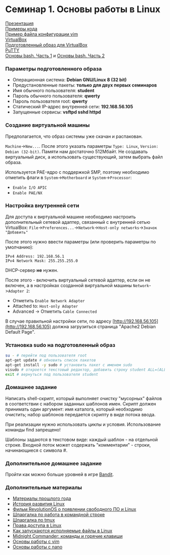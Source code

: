 # Семинар 1. Основы работы в Linux

[Презентация](https://dbeliakov.github.io/hse-os-2018/seminars/01/slides/)  
[Примеры кода](code)  
[Пример файла конфигурации vim](.vimrc)  
[VirtualBox](https://www.virtualbox.org/)  
[Подготовленный образ для VirtualBox](https://goo.gl/G10hmh)  
[PuTTY](https://www.chiark.greenend.org.uk/~sgtatham/putty/latest.html)  
[Основы bash. Часть 1](https://habr.com/post/47163/) и [Основы bash. Часть 2](https://habr.com/post/52871/)  

### Параметры подготовленного образа
 * Операционная система: **Debian GNU/Linux 8 (32 bit)**
 * Предустановленные пакеты: **только для двух первых семинаров**
 * Имя обычного пользователя: **student**
 * Пароль обычного пользователя: **qwerty**
 * Пароль пользователя root: **qwerty**
 * Статический IP-адрес внутренней сети: **192.168.56.105**
 * Запущенные сервисы: **vsftpd sshd httpd**

### Создание виртуальной машины

Предполагается, что образ системы уже скачан и распакован.

`Machine`->`New...`. После этого указать параметры `Type: Linux`, `Version: Debian (32-bit)`.
Памяти нам достаточно 512Мбайт. Не создавать виртуальный диск, а использовать существующий,
затем выбрать файл образа.

Используется PAE-ядро с поддержкой SMP, поэтому необходимо отметить флаги в `System`->`Motherboard` и `System`->`Processor`:

 * `Enable I/O APIC`
 * `Enable PAE/NX`


### Настройка внутренней сети
 Для доступа к виртуальной машине необходимо настроить дополнительный сетевой адаптер, связанный с внутренней сетью VirtualBox:
 `File`->`Preferences...`->`Network`->`Host-only networks`->`Значок "Добавить"`

 После этого нужно ввести параметры (или проверить параметры по умолчанию):

 ```
 IPv4 Address: 192.168.56.1
 IPv4 Network Mask: 255.255.255.0
 ```

 DHCP-сервер **не** нужен.

 После этого - включить виртуальный сетевой адаптер, если он не включен, а в настройках
 созданной виртуальной машины `Network`->`Adapter 2`:
   * Отметить `Enable Network Adapter`
   * Attached to: `Host-only Adapter`
   * Advanced -> Отметить `Cable Connected`

 В случае правильной настройки сети, по адресу [http://192.168.56.105](http://192.168.56.105)
должна загрузиться страница "Apache2 Debian Default Page".

### Установка sudo на подготовленный образ
```bash
su - # перейти под пользователя root
apt-get update # обновить список пакетов
apt-get install -y sudo # установить пакет с именем sudo
visudo # откроется текстовый редактор, добавить строку student ALL=(ALL:ALL) ALL и сохранить
exit # вернуться под пользователя student
```

### Домашнее задание

Написать shell-скрипт, который выполняет очистку "мусорных" файлов в соответствии с набором заданных шаблонов имен. Скрипт должен принимать один аргумент: имя каталога, который необходимо очистить; набор шаблонов передается скрипту в виде потока ввода.

При реализации нужно использовать циклы и условия. Использование команды find запрещено!

Шаблоны задаются в текстовом виде: каждый шаблон - на отдельной строке. Входной поток может содержать "комментарии" - строки, начинающиеся с символа #.

### Дополнительное домашнее задание

Пройти как можно больше уровней в игре [Bandit](http://overthewire.org/wargames/bandit/).

### Дополнительные материалы
* [Материалы прошлого года](https://github.com/hseos/hseos-course/tree/master/2017/01-intro)
* [История развития Linux](http://storage.piter.com/upload/contents/978591180807/978591180807_p.pdf)
* [Фильм RevolutionOS о появлении свободного ПО и Linux](https://www.youtube.com/watch?v=n1F_MfLRlX0)
* [Шпаргалка по работа в командной строке](https://help.ubuntu.ru/wiki/%D0%BA%D0%BE%D0%BC%D0%B0%D0%BD%D0%B4%D0%BD%D0%B0%D1%8F_%D1%81%D1%82%D1%80%D0%BE%D0%BA%D0%B0)
* [Шпаргалка по tmux](https://habr.com/post/126996/)
* [Права доступа в Linux](http://www.k-max.name/linux/prava-dostupa-v-linux-eshhe-odna-malenkaya-shpargalka/)
* [Как запускаются исполняемые файлы в Linux](http://www.k-max.name/linux/kak-zapuskayutsya-ispolnyaemye-fajly-v-linux/)
* [Midnight Commander: команды и горячие клавиши](http://mydebianblog.blogspot.com/2011/01/midnight-commander.html)
* [Основы работы с vim](http://mydebianblog.blogspot.com/2012/03/vim.html)
* [Основы работы с nano](https://help.ubuntu.ru/wiki/nano) 
